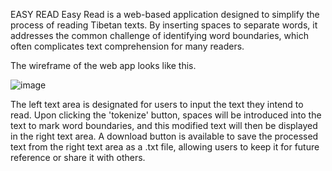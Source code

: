 EASY READ
Easy Read is a web-based application designed to simplify the process of reading Tibetan texts. By inserting spaces to separate words, it addresses the common challenge of identifying word boundaries, which often complicates text comprehension for many readers.

The wireframe of the web app looks like this.

![image](https://github.com/OpenPecha/easy_read/assets/24893704/ced6298b-7991-4845-ad13-0183e4001125)

The left text area is designated for users to input the text they intend to read. Upon clicking the 'tokenize' button, spaces will be introduced into the text to mark word boundaries, and this modified text will then be displayed in the right text area. A download button is available to save the processed text from the right text area as a .txt file, allowing users to keep it for future reference or share it with others.
